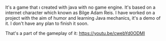 It's a game that ı created with java with no game engine. It's based on a internet character which known as Bilge Adam Reis. I have worked on a project with the aim of humor and learning Java mechanics, it's a demo of it. I don't have any plan to finish it soon.


That's a part of the gameplay of it:
https://youtu.be/cwebYd0ODMI
